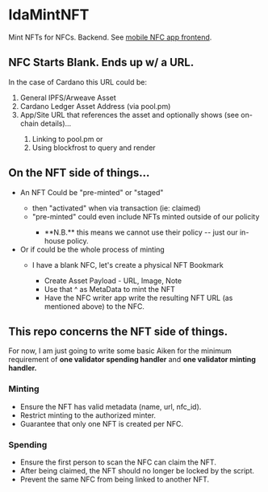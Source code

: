 # IdaMintNFT
Mint NFTs for NFCs. Backend. See <a href="https://github.com/smaarmstrong/IdaMintNFC">mobile NFC app frontend</a>.

## NFC Starts Blank. Ends up w/ a URL.
In the case of Cardano this URL could be:
<ol>
<li>General IPFS/Arweave Asset</li>
<li>Cardano Ledger Asset Address (via pool.pm)</li>
<li>App/Site URL that references the asset and optionally shows (see on-chain details)...</li>
  <ol>
    <li>Linking to pool.pm or </li>
    <li>Using blockfrost to query and render</li>
    </ol>
</ol>


## On the NFT side of things...
<ul>
<li>An NFT Could be "pre-minted" or "staged"</li>
  <ul>
    <li>then "activated" when via transaction (ie: claimed)</li>
    <li>"pre-minted" could even include NFTs minted outside of our policity</li>
    <ul>
      <li>**N.B.** this means we cannot use their policy -- just our in-house policy.</li>
    </ul>
  </ul>
<li>Or if could be the whole process of minting</li>
  <ul>
<li>I have a blank NFC, let's create a physical NFT Bookmark</li>
    <ul>
      <li>Create Asset Payload - URL, Image, Note</li>
      <li>Use that ^ as MetaData to mint the NFT</li>
      <li>Have the NFC writer app write the resulting NFT URL (as mentioned above) to the NFC.</li>
    </ul>
  </ul>
</ul>

## This repo concerns the NFT side of things.
For now, I am just going to write some basic Aiken for the minimum requirement of **one validator spending handler** and **one validator minting handler.**

### Minting
<ul>
  <li>Ensure the NFT has valid metadata (name, url, nfc_id).</li>
  <li>Restrict minting to the authorized minter.</li>
  <li>Guarantee that only one NFT is created per NFC.</li>
</ul>

### Spending
<ul>
  <li>Ensure the first person to scan the NFC can claim the NFT.</li>
  <li>After being claimed, the NFT should no longer be locked by the script.</li>
  <li>Prevent the same NFC from being linked to another NFT.</li>
</ul>
